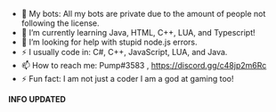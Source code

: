 - 🔭 My bots: All my bots are private due to the amount of people not following the license. 
- 🌱 I’m currently learning Java, HTML, C++, LUA, and Typescript!
- 🤔 I’m looking for help with stupid node.js errors.	
- ⚡ I usually code in: C#, C++, JavaScript, LUA, and Java.
- 📫 How to reach me: Pump#3583 , https://discord.gg/c48jp2m6Rc
- ⚡ Fun fact: I am not just a coder I am a god at gaming too!

**INFO UPDATED**
